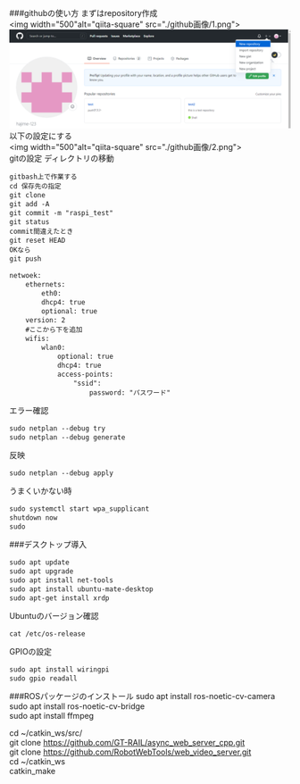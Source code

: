 ﻿###githubの使い方
まずはrepository作成  
<img width="500"alt="qiita-square"  src="./github画像/1.png">  
![Test Image 1](/github画像/1.PNG)
以下の設定にする  
<img width="500"alt="qiita-square"  src="./github画像/2.png">  
gitの設定
ディレクトリの移動  
~~~  
gitbash上で作業する
cd 保存先の指定 
git clone  
git add -A
git commit -m "raspi_test"  
git status  
commit間違えたとき
git reset HEAD
OKなら
git push
~~~  


~~~  
netwoek:  
	ethernets:  
		eth0:  
		dhcp4: true  
		optional: true
	version: 2  
	#ここから下を追加  
	wifis:  
		wlan0:  
			optional: true
			dhcp4: true
			access-points:
				"ssid":
					password: "パスワード"
~~~  
エラー確認  
~~~  
sudo netplan --debug try
sudo netplan --debug generate
~~~  
反映  
~~~  
sudo netplan --debug apply
~~~  
うまくいかない時
~~~  
sudo systemctl start wpa_supplicant
shutdown now
sudo 
~~~  
###デスクトップ導入
~~~  
sudo apt update
sudo apt upgrade
sudo apt install net-tools
sudo apt install ubuntu-mate-desktop
sudo apt-get install xrdp
~~~ 
Ubuntuのバージョン確認
~~~  
cat /etc/os-release
~~~ 
GPIOの設定
~~~  
sudo apt install wiringpi
sudo gpio readall
~~~ 


###ROSパッケージのインストール
sudo apt install ros-noetic-cv-camera  
sudo apt install ros-noetic-cv-bridge  
sudo apt install ffmpeg  

cd ~/catkin_ws/src/  
git clone https://github.com/GT-RAIL/async_web_server_cpp.git  
git clone https://github.com/RobotWebTools/web_video_server.git  
cd ~/catkin_ws  
catkin_make   





